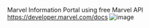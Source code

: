 Marvel Information Portal using free Marvel API https://developer.marvel.com/docs
![image](https://user-images.githubusercontent.com/62139765/231254853-51052063-b543-4076-9ecd-b6cd72ea77fd.png)

